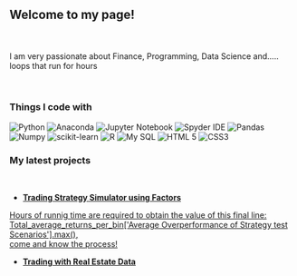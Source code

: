 <h2><p>Welcome to my page!</h2> </br> 
<p>I am very passionate about Finance, Programming, Data Science and..... loops that run for hours </p>
</br> 
<h3>Things I code with</h3>
<p>
   
   <img alt="Python" src="https://img.shields.io/badge/python-3670A0?style=for-the-badge&logo=python&logoColor=ffdd54" />
   <img alt="Anaconda" src="https://img.shields.io/badge/Anaconda-%2344A833.svg?style=for-the-badge&logo=anaconda&logoColor=white" />
   <img alt="Jupyter Notebook" src="https://img.shields.io/badge/jupyter-%23FA0F00.svg?style=for-the-badge&logo=jupyter&logoColor=white" />
   <img alt="Spyder IDE" src="https://img.shields.io/static/v1?style=for-the-badge&message=Spyder+IDE&color=FF0000&logo=Spyder+IDE&logoColor=FFFFFF&label=" />
   <img alt="Pandas" src="https://img.shields.io/badge/pandas-%23150458.svg?style=for-the-badge&logo=pandas&logoColor=white" />
   <img alt="Numpy" src="https://img.shields.io/badge/numpy-%23013243.svg?style=for-the-badge&logo=numpy&logoColor=white" />
   <img alt="scikit-learn" src="https://img.shields.io/badge/scikit--learn-%23F7931E.svg?style=for-the-badge&logo=scikit-learn&logoColor=white" />
   <img alt="R" src="https://img.shields.io/badge/r-%23276DC3.svg?style=for-the-badge&logo=r&logoColor=white" />
   <img alt="My SQL" src="https://img.shields.io/static/v1?style=for-the-badge&message=MySQL&color=4479A1&logo=MySQL&logoColor=FFFFFF&label=" />
   <img alt="HTML 5" src="https://img.shields.io/badge/html5-%23E34F26.svg?style=for-the-badge&logo=html5&logoColor=white" />
   <img alt="CSS3" src="https://img.shields.io/badge/css3-%231572B6.svg?style=for-the-badge&logo=css3&logoColor=white" />
  
   <h3>My latest projects</h3>
   </br> 
<ul>
  <li><a href="https://github.com/RodrigoMedinaF/Trading-Strategy-Engine-and-Simulator"><b> Trading Strategy Simulator using Factors</b></li>
    </ul>  
     <p>
    Hours of runnig time are required to obtain the value of this final line:</br>  Total_average_returns_per_bin['Average Overperformance of Strategy test Scenarios'].max(),</br>  come and know the process!</p>

  <ul>  
  <li><a href="https://github.com/RodrigoMedinaF/Trading-with-Real-Estate-Data/blob/main/REAL%20ESTATE%20DATA%20ANALYSIS%20-%20E4%20OCT%2022.ipynb"><b> Trading with Real Estate Data</b></li>
 </ul>
